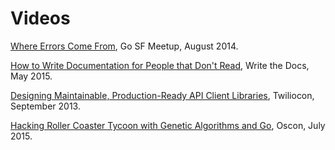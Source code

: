 # Videos

[Where Errors Come From][errors], Go SF Meetup, August 2014.

[errors]: https://www.youtube.com/watch?v=P8U9-wPYiHA&t=30s

[How to Write Documentation for People that Don't Read][docs], Write the Docs, May 2015.

[docs]: https://www.youtube.com/watch?v=sQP_hUNCrcE

[Designing Maintainable, Production-Ready API Client Libraries][clients], Twiliocon, September 2013.

[clients]: https://www.youtube.com/watch?v=C_UJHqR_2Mo

[Hacking Roller Coaster Tycoon with Genetic Algorithms and Go][rct], Oscon, July 2015.

[rct]: https://www.youtube.com/watch?v=KUBYTcVjp7I
